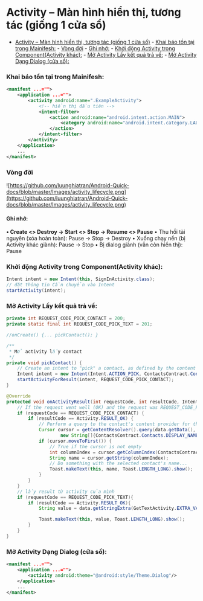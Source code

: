 # Activity – Màn hình hiển thị, tương tác (giống 1 cửa sổ)

<!-- TOC -->

- [Activity – Màn hình hiển thị, tương tác (giống 1 cửa sổ)](#activity--màn-hình-hiển-thị-tương-tác-giống-1-cửa-sổ)
        - [Khai báo tồn tại trong Mainifesh:](#khai-báo-tồn-tại-trong-mainifesh)
        - [Vòng đời](#vòng-đời)
            - [Ghi nhớ:](#ghi-nhớ)
        - [Khởi động Activity trong Component(Activity khác):](#khởi-động-activity-trong-componentactivity-khác)
        - [Mở Activity Lấy kết quả trả về:](#mở-activity-lấy-kết-quả-trả-về)
        - [Mở Activity Dạng Dialog (cửa sổ):](#mở-activity-dạng-dialog-cửa-sổ)

<!-- /TOC -->

### Khai báo tồn tại trong Mainifesh:
```xml
<manifest ...="">
	<application ...="">
		<activity android:name=".ExampleActivity">
			<!-- hiển thị đầu tiên -->
			<intent-filter>
				<action android:name="android.intent.action.MAIN">
					<category android:name="android.intent.category.LAUNCHER"/>
				</action>
			</intent-filter>
		</activity>
	</application>
	...
</manifest>

```
### Vòng đời
![https://github.com/luunghiatran/Android-Quick-docs/blob/master/Images/activity_lifecycle.png](https://github.com/luunghiatran/Android-Quick-docs/blob/master/Images/activity_lifecycle.png)


#### Ghi nhớ: 
**•	Create <> Destroy -> Start <> Stop -> Resume <> Pause**
•	Thu hồi tài nguyên (xóa hoàn toàn): Pause -> Stop -> Destroy
•	Xuống chạy nền (bị Activity khác giành): Pause -> Stop
•	Bị dialog giành (vẫn còn hiển thị): Pause

### Khởi động Activity trong Component(Activity khác):
```java
Intent intent = new Intent(this, SignInActivity.class);
// đặt thông tin Cần chuyển vào Intent
startActivity(intent);

```
### Mở Activity Lấy kết quả trả về:
```java
private int REQUEST_CODE_PICK_CONTACT = 200;
private static final int REQUEST_CODE_PICK_TEXT = 201;

//onCreate() {... pickContact(); }

/**
 * Mở activity lấy contact
 */
private void pickContact() {
	// Create an intent to "pick" a contact, as defined by the content provider URI
	Intent intent = new Intent(Intent.ACTION_PICK, ContactsContract.Contacts.CONTENT_URI);
	startActivityForResult(intent, REQUEST_CODE_PICK_CONTACT);
}

@Override
protected void onActivityResult(int requestCode, int resultCode, Intent data) {
	// If the request went well (OK) and the request was REQUEST_CODE_PICK_CONTACT
	if (requestCode == REQUEST_CODE_PICK_CONTACT) {
		if (resultCode == Activity.RESULT_OK) {
			// Perform a query to the contact's content provider for the contact's name
			Cursor cursor = getContentResolver().query(data.getData(),
					new String[]{ContactsContract.Contacts.DISPLAY_NAME}, null, null, null);
			if (cursor.moveToFirst()) {
				// True if the cursor is not empty
				int columnIndex = cursor.getColumnIndex(ContactsContract.Contacts.DISPLAY_NAME);
				String name = cursor.getString(columnIndex);
				// Do something with the selected contact's name...
				Toast.makeText(this, name, Toast.LENGTH_LONG).show();
			}
		}
	}
	// lấy result từ activity của mình
	if (requestCode == REQUEST_CODE_PICK_TEXT){
		if (resultCode == Activity.RESULT_OK){
			String value = data.getStringExtra(GetTextActivity.EXTRA_VALUE);

			Toast.makeText(this, value, Toast.LENGTH_LONG).show();
		}
	}
}

```
### Mở Activity Dạng Dialog (cửa sổ):
```xml
<manifest ...="">
	<application ...="">
		<activity android:theme="@android:style/Theme.Dialog"/>
	</application>
	...
</manifest>

```
